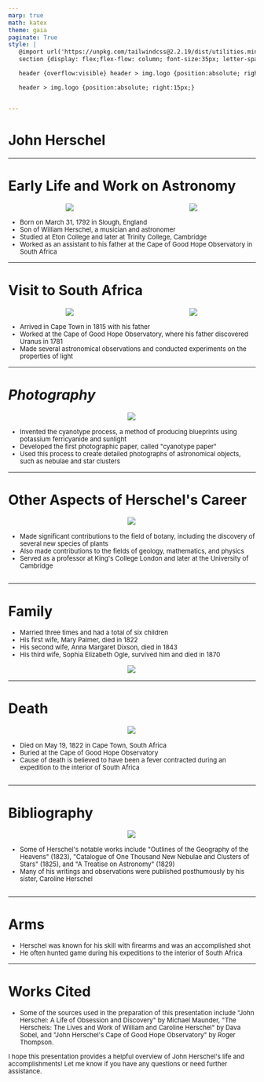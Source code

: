 ```yaml
---
marp: true
math: katex
theme: gaia
paginate: True
style: |
   @import url('https://unpkg.com/tailwindcss@2.2.19/dist/utilities.min.css');
   section {display: flex;flex-flow: column; font-size:35px; letter-spacing:1.4px;}

   header {overflow:visible} header > img.logo {position:absolute; right:15px;}

   header > img.logo {position:absolute; right:15px;}


---
```

<!-- backgroundColor: #87828f -->
<!-- _class: lead -->

 # John Herschel

---
<style scoped>p,li {font-size:0.76em}</style>

 # Early Life and Work on Astronomy
<div style="display: flex; flex: 1 1 auto; flex-flow: row; min-height: 0"><div style="display: flex; flex: 1 1 auto; justify-content: center;min-height:0;min-width:0; margin-bottom:0.1em;;margin-right:0.15em">
<img style='object-fit: contain; max-height:100%; max-width:100%; background-color: rgba(0,0,0,0);' src='https://upload.wikimedia.org/wikipedia/commons/thumb/c/ca/Lunar_Copernicus_crater_-_Herschel_1842.jpg/220px-Lunar_Copernicus_crater_-_Herschel_1842.jpg'/>
</div>
<div style="display: flex; flex: 1 1 auto; justify-content: center;min-height:0;min-width:0; margin-bottom:0.1em;;margin-right:0.15em">
<img style='object-fit: contain; max-height:100%; max-width:100%; background-color: rgba(0,0,0,0);' src='https://upload.wikimedia.org/wikipedia/commons/thumb/7/74/John_Herschel00.jpg/220px-John_Herschel00.jpg'/>
</div>
</div>

- Born on March 31, 1792 in Slough, England
- Son of William Herschel, a musician and astronomer
- Studied at Eton College and later at Trinity College, Cambridge
- Worked as an assistant to his father at the Cape of Good Hope Observatory in South Africa

---
<style scoped>p,li {font-size:0.80em}</style>

 # Visit to South Africa
<div style="display: flex; flex: 1 1 auto; flex-flow: row; min-height: 0"><div style="display: flex; flex: 1 1 auto; justify-content: center;min-height:0;min-width:0; margin-bottom:0.1em;;margin-right:0.15em">
<img style='object-fit: contain; max-height:100%; max-width:100%; background-color: rgba(0,0,0,0);' src='https://upload.wikimedia.org/wikipedia/commons/thumb/6/6a/Disa_cornuta00.jpg/220px-Disa_cornuta00.jpg'/>
</div>
<div style="display: flex; flex: 1 1 auto; justify-content: center;min-height:0;min-width:0; margin-bottom:0.1em;;margin-right:0.15em">
<img style='object-fit: contain; max-height:100%; max-width:100%; background-color: rgba(0,0,0,0);' src='https://upload.wikimedia.org/wikipedia/commons/thumb/6/62/John_Herschel_1846_%28cropped%29.png/220px-John_Herschel_1846_%28cropped%29.png'/>
</div>
</div>

- Arrived in Cape Town in 1815 with his father
- Worked at the Cape of Good Hope Observatory, where his father discovered Uranus in 1781
- Made several astronomical observations and conducted experiments on the properties of light

---
<style scoped>p,li {font-size:0.84em}</style>

 # _Photography_
<div style="display: flex; flex: 1 1 auto; flex-flow: row; min-height: 0"><div style="display: flex; flex: 1 1 auto; justify-content: center;min-height:0;min-width:0; margin-bottom:0.1em;;margin-right:0.15em">
<img style='object-fit: contain; max-height:100%; max-width:100%; background-color: rgba(0,0,0,0);' src='https://upload.wikimedia.org/wikipedia/commons/thumb/3/3c/Herschel_first_picture_on_glass_1839_3.jpg/220px-Herschel_first_picture_on_glass_1839_3.jpg'/>
</div>
</div>

- Invented the cyanotype process, a method of producing blueprints using potassium ferricyanide and sunlight
- Developed the first photographic paper, called "cyanotype paper"
- Used this process to create detailed photographs of astronomical objects, such as nebulae and star clusters

---
<style scoped>p,li {font-size:0.84em}</style>

 # Other Aspects of Herschel's Career
<div style='flex:1 1 auto; min-height:0;' class="grid grid-cols-8 gap-4">
<div style='display:flex; flex-flow:column; min-height:0;' class="col-span-4">

<div style="display: flex; flex: 1 1 auto; flex-flow: row; min-height: 0"><div style="display: flex; flex: 1 1 auto; justify-content: center;min-height:0;min-width:0; margin-bottom:0.1em;;margin-right:0.15em">
<img style='object-fit: contain; max-height:100%; max-width:100%; background-color: rgba(0,0,0,0);' src='https://upload.wikimedia.org/wikipedia/commons/thumb/5/51/Herschel_sitzend.jpg/220px-Herschel_sitzend.jpg'/>
</div>
</div>

</div>

<div style='display:flex; flex-flow:column; min-height:0;' class="col-span-4">

- Made significant contributions to the field of botany, including the discovery of several new species of plants
- Also made contributions to the fields of geology, mathematics, and physics
- Served as a professor at King's College London and later at the University of Cambridge
</div>

</div>


---
<style scoped>p,li {font-size:0.80em}</style>

 # **Family**
- Married three times and had a total of six children
- His first wife, Mary Palmer, died in 1822
- His second wife, Anna Margaret Dixson, died in 1843
- His third wife, Sophia Elizabeth Ogle, survived him and died in 1870
<div style="display: flex; flex: 1 1 auto; flex-flow: row; min-height: 0"><div style="display: flex; flex: 1 1 auto; justify-content: center;min-height:0;min-width:0; margin-bottom:0.1em;;margin-right:0.15em">
<img style='object-fit: contain; max-height:100%; max-width:100%; background-color: rgba(0,0,0,0);' src='https://upload.wikimedia.org/wikipedia/commons/thumb/e/ed/Margaret_Herschel00.jpg/170px-Margaret_Herschel00.jpg'/>
</div>
</div>


---
<style scoped>p,li {font-size:0.84em}</style>

 # Death
<div style='flex:1 1 auto; min-height:0;' class="grid grid-cols-8 gap-4">
<div style='display:flex; flex-flow:column; min-height:0;' class="col-span-4">

<div style="display: flex; flex: 1 1 auto; flex-flow: row; min-height: 0"><div style="display: flex; flex: 1 1 auto; justify-content: center;min-height:0;min-width:0; margin-bottom:0.1em;;margin-right:0.15em">
<img style='object-fit: contain; max-height:100%; max-width:100%; background-color: rgba(0,0,0,0);' src='https://upload.wikimedia.org/wikipedia/commons/thumb/1/1e/Herschel%26darwin.jpg/220px-Herschel%26darwin.jpg'/>
</div>
</div>

</div>

<div style='display:flex; flex-flow:column; min-height:0;' class="col-span-4">

- Died on May 19, 1822 in Cape Town, South Africa
- Buried at the Cape of Good Hope Observatory
- Cause of death is believed to have been a fever contracted during an expedition to the interior of South Africa
</div>

</div>


---
<style scoped>p,li {font-size:0.88em}</style>

 # **Bibliography**
<div style='flex:1 1 auto; min-height:0;' class="grid grid-cols-8 gap-4">
<div style='display:flex; flex-flow:column; min-height:0;' class="col-span-4">

<div style="display: flex; flex: 1 1 auto; flex-flow: row; min-height: 0"><div style="display: flex; flex: 1 1 auto; justify-content: center;min-height:0;min-width:0; margin-bottom:0.1em;;margin-right:0.15em">
<img style='object-fit: contain; max-height:100%; max-width:100%; background-color: rgba(0,0,0,0);' src='https://upload.wikimedia.org/wikipedia/commons/thumb/5/5a/Herschel_-_Description_of_a_machine_for_resolving_by_inspection_certain_important_forms_of_transcendental_equations%2C_1832_-_687143.tiff/lossy-page1-220px-Herschel_-_Description_of_a_machine_for_resolving_by_inspection_certain_important_forms_of_transcendental_equations%2C_1832_-_687143.tiff.jpg'/>
</div>
</div>

</div>

<div style='display:flex; flex-flow:column; min-height:0;' class="col-span-4">

- Some of Herschel's notable works include "Outlines of the Geography of the Heavens" (1823), "Catalogue of One Thousand New Nebulae and Clusters of Stars" (1825), and "A Treatise on Astronomy" (1829)
- Many of his writings and observations were published posthumously by his sister, Caroline Herschel
</div>

</div>


---
<style scoped>p,li {font-size:0.92em}</style>

 # Arms

- Herschel was known for his skill with firearms and was an accomplished shot
- He often hunted game during his expeditions to the interior of South Africa

---
<style scoped>p,li {font-size:0.92em}</style>

 # Works Cited

- Some of the sources used in the preparation of this presentation include "John Herschel: A Life of Obsession and Discovery" by Michael Maunder, "The Herschels: The Lives and Work of William and Caroline Herschel" by Dava Sobel, and "John Herschel's Cape of Good Hope Observatory" by Roger Thompson.

I hope this presentation provides a helpful overview of John Herschel's life and accomplishments! Let me know if you have any questions or need further assistance.